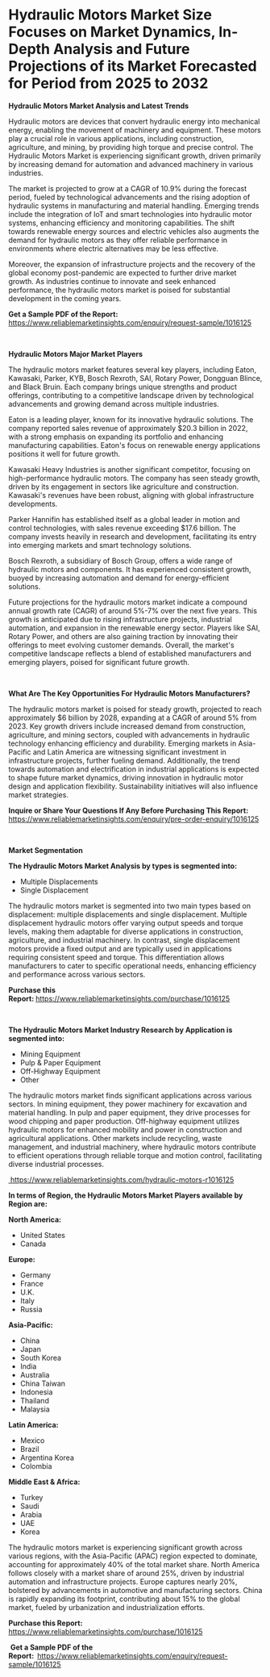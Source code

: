 <p><h1>Hydraulic Motors Market Size Focuses on Market Dynamics, In-Depth Analysis and Future Projections of its Market Forecasted for Period from 2025 to 2032</h1></p><p><strong>Hydraulic Motors Market Analysis and Latest Trends</strong></p>
<p><p>Hydraulic motors are devices that convert hydraulic energy into mechanical energy, enabling the movement of machinery and equipment. These motors play a crucial role in various applications, including construction, agriculture, and mining, by providing high torque and precise control. The Hydraulic Motors Market is experiencing significant growth, driven primarily by increasing demand for automation and advanced machinery in various industries.</p><p>The market is projected to grow at a CAGR of 10.9% during the forecast period, fueled by technological advancements and the rising adoption of hydraulic systems in manufacturing and material handling. Emerging trends include the integration of IoT and smart technologies into hydraulic motor systems, enhancing efficiency and monitoring capabilities. The shift towards renewable energy sources and electric vehicles also augments the demand for hydraulic motors as they offer reliable performance in environments where electric alternatives may be less effective.</p><p>Moreover, the expansion of infrastructure projects and the recovery of the global economy post-pandemic are expected to further drive market growth. As industries continue to innovate and seek enhanced performance, the hydraulic motors market is poised for substantial development in the coming years.</p></p>
<p><strong>Get a Sample PDF of the Report:&nbsp;</strong> <a href="https://www.reliablemarketinsights.com/enquiry/request-sample/1016125?utm_campaign=2207&utm_medium=2&utm_source=Github&utm_content=ia&utm_term=17042025&utm_id=hydraulic-motors">https://www.reliablemarketinsights.com/enquiry/request-sample/1016125</a></p>
<p>&nbsp;</p>
<p><strong>Hydraulic Motors Major Market Players</strong></p>
<p><p>The hydraulic motors market features several key players, including Eaton, Kawasaki, Parker, KYB, Bosch Rexroth, SAI, Rotary Power, Dongguan Blince, and Black Bruin. Each company brings unique strengths and product offerings, contributing to a competitive landscape driven by technological advancements and growing demand across multiple industries.</p><p>Eaton is a leading player, known for its innovative hydraulic solutions. The company reported sales revenue of approximately $20.3 billion in 2022, with a strong emphasis on expanding its portfolio and enhancing manufacturing capabilities. Eaton's focus on renewable energy applications positions it well for future growth.</p><p>Kawasaki Heavy Industries is another significant competitor, focusing on high-performance hydraulic motors. The company has seen steady growth, driven by its engagement in sectors like agriculture and construction. Kawasaki's revenues have been robust, aligning with global infrastructure developments.</p><p>Parker Hannifin has established itself as a global leader in motion and control technologies, with sales revenue exceeding $17.6 billion. The company invests heavily in research and development, facilitating its entry into emerging markets and smart technology solutions.</p><p>Bosch Rexroth, a subsidiary of Bosch Group, offers a wide range of hydraulic motors and components. It has experienced consistent growth, buoyed by increasing automation and demand for energy-efficient solutions.</p><p>Future projections for the hydraulic motors market indicate a compound annual growth rate (CAGR) of around 5%-7% over the next five years. This growth is anticipated due to rising infrastructure projects, industrial automation, and expansion in the renewable energy sector. Players like SAI, Rotary Power, and others are also gaining traction by innovating their offerings to meet evolving customer demands. Overall, the market's competitive landscape reflects a blend of established manufacturers and emerging players, poised for significant future growth.</p></p>
<p>&nbsp;</p>
<p><strong>What Are The Key Opportunities For Hydraulic Motors Manufacturers?</strong></p>
<p><p>The hydraulic motors market is poised for steady growth, projected to reach approximately $6 billion by 2028, expanding at a CAGR of around 5% from 2023. Key growth drivers include increased demand from construction, agriculture, and mining sectors, coupled with advancements in hydraulic technology enhancing efficiency and durability. Emerging markets in Asia-Pacific and Latin America are witnessing significant investment in infrastructure projects, further fueling demand. Additionally, the trend towards automation and electrification in industrial applications is expected to shape future market dynamics, driving innovation in hydraulic motor design and application flexibility. Sustainability initiatives will also influence market strategies.</p></p>
<p><strong>Inquire or Share Your Questions If Any Before Purchasing This Report:</strong> <a href="https://www.reliablemarketinsights.com/enquiry/pre-order-enquiry/1016125?utm_campaign=2207&utm_medium=2&utm_source=Github&utm_content=ia&utm_term=17042025&utm_id=hydraulic-motors">https://www.reliablemarketinsights.com/enquiry/pre-order-enquiry/1016125</a></p>
<p>&nbsp;</p>
<p><strong>Market Segmentation</strong></p>
<p><strong>The Hydraulic Motors Market Analysis by types is segmented into:</strong></p>
<p><ul><li>Multiple Displacements</li><li>Single Displacement</li></ul></p>
<p><p>The hydraulic motors market is segmented into two main types based on displacement: multiple displacements and single displacement. Multiple displacement hydraulic motors offer varying output speeds and torque levels, making them adaptable for diverse applications in construction, agriculture, and industrial machinery. In contrast, single displacement motors provide a fixed output and are typically used in applications requiring consistent speed and torque. This differentiation allows manufacturers to cater to specific operational needs, enhancing efficiency and performance across various sectors.</p></p>
<p><strong>Purchase this Report:&nbsp;</strong><a href="https://www.reliablemarketinsights.com/purchase/1016125?utm_campaign=2207&utm_medium=2&utm_source=Github&utm_content=ia&utm_term=17042025&utm_id=hydraulic-motors">https://www.reliablemarketinsights.com/purchase/1016125</a></p>
<p>&nbsp;</p>
<p><strong>The Hydraulic Motors Market Industry Research by Application is segmented into:</strong></p>
<p><ul><li>Mining Equipment</li><li>Pulp & Paper Equipment</li><li>Off-Highway Equipment</li><li>Other</li></ul></p>
<p><p>The hydraulic motors market finds significant applications across various sectors. In mining equipment, they power machinery for excavation and material handling. In pulp and paper equipment, they drive processes for wood chipping and paper production. Off-highway equipment utilizes hydraulic motors for enhanced mobility and power in construction and agricultural applications. Other markets include recycling, waste management, and industrial machinery, where hydraulic motors contribute to efficient operations through reliable torque and motion control, facilitating diverse industrial processes.</p></p>
<p><a href="https://www.reliablemarketinsights.com/hydraulic-motors-r1016125?utm_campaign=2207&utm_medium=2&utm_source=Github&utm_content=ia&utm_term=17042025&utm_id=hydraulic-motors">&nbsp;https://www.reliablemarketinsights.com/hydraulic-motors-r1016125</a></p>
<p><strong>In terms of Region, the Hydraulic Motors Market Players available by Region are:</strong></p>
<p>
    <p> <strong> North America: </strong>
        <ul>
            <li>United States</li>
            <li>Canada</li>
        </ul>
        </p> 
    <p> <strong> Europe: </strong>
        <ul>
            <li>Germany</li>
            <li>France</li>
            <li>U.K.</li>
            <li>Italy</li>
            <li>Russia</li>
        </ul>
        </p> 
    <p> <strong> Asia-Pacific: </strong>
        <ul>
            <li>China</li>
            <li>Japan</li>
            <li>South Korea</li>
            <li>India</li>
            <li>Australia</li>
            <li>China Taiwan</li>
            <li>Indonesia</li>
            <li>Thailand</li>
            <li>Malaysia</li>
        </ul>
        </p> 
    <p> <strong> Latin America: </strong>
        <ul>
            <li>Mexico</li>
            <li>Brazil</li>
            <li>Argentina Korea</li>
            <li>Colombia</li>
        </ul>
        </p> 
    <p> <strong> Middle East & Africa: </strong>
        <ul>
            <li>Turkey</li>
            <li>Saudi</li>
            <li>Arabia</li>
            <li>UAE</li>
            <li>Korea</li>
        </ul>
    </p>
    </p>
<p><p>The hydraulic motors market is experiencing significant growth across various regions, with the Asia-Pacific (APAC) region expected to dominate, accounting for approximately 40% of the total market share. North America follows closely with a market share of around 25%, driven by industrial automation and infrastructure projects. Europe captures nearly 20%, bolstered by advancements in automotive and manufacturing sectors. China is rapidly expanding its footprint, contributing about 15% to the global market, fueled by urbanization and industrialization efforts.</p></p>
<p><strong>Purchase this Report: </strong><a href="https://www.reliablemarketinsights.com/purchase/1016125?utm_campaign=2207&utm_medium=2&utm_source=Github&utm_content=ia&utm_term=17042025&utm_id=hydraulic-motors">https://www.reliablemarketinsights.com/purchase/1016125</a></p>
<p>&nbsp;<strong>Get a Sample PDF of the Report:&nbsp;&nbsp;</strong><a href="https://www.reliablemarketinsights.com/enquiry/request-sample/1016125?utm_campaign=2207&utm_medium=2&utm_source=Github&utm_content=ia&utm_term=17042025&utm_id=hydraulic-motors">https://www.reliablemarketinsights.com/enquiry/request-sample/1016125</a></p>
<p><strong></strong></p>
<p><p></p><p></p><p></p></p>
